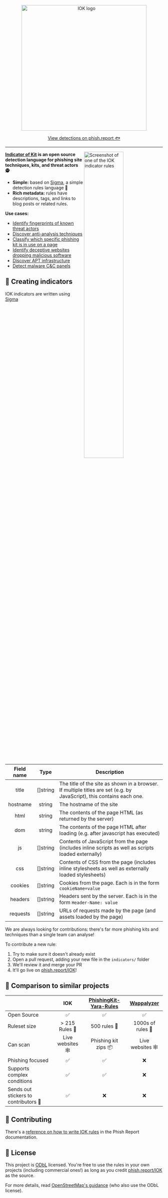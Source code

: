 <p align="center">
  <a href="https://phish.report/IOK">
  <img
    width="400"
    src="https://raw.githubusercontent.com/phish-report/IOK/main/.github/logo.svg"
    alt="IOK logo"
       /></a>
</p>
<p align="center">
  <a href="https://phish.report/IOK">View detections on phish.report 🐟</a>
</p>
<hr>
<img
src="https://raw.githubusercontent.com/phish-report/IOK/main/.github/fake-chrome-error.yml.svg"
alt="Screenshot of one of the IOK indicator rules"
width="50%"
align="right"
/>

**[Indicator of Kit](https://phish.report) is an open source detection language for phishing site techniques, kits, and threat actors 🕵️**

- **Simple:** based on [Sigma](https://github.com/sigmahq/Sigma), a simple detection rules language 🚀
- **Rich metadata:** rules have descriptions, tags, and links to blog posts or related rules.

**Use cases:**

- [Identify fingerprints of known threat actors](https://github.com/phish-report/IOK/blob/main/indicators/cazanova-cookie.yml)
- [Discover anti-analysis techniques](https://github.com/phish-report/IOK/blob/main/indicators/fake-chrome-error.yml)
- [Classify which specific phishing kit is in use on a page](https://github.com/phish-report/IOK/blob/main/indicators/123-reg-63c26.yml)
- [Identify deceptive websites dropping malicious software](https://github.com/phish-report/IOK/blob/main/indicators/bbystealer-family-dropper-website-7019ae4.yml)
- [Discover APT infrastructure](https://github.com/phish-report/IOK/blob/main/indicators/kimsuky-nginx-fake-error-9b43f670.yml)
- [Detect malware C&C panels](https://github.com/phish-report/IOK/blob/main/indicators/rhadamanthys-stealer-26461dbb.yml)


## 📝 Creating indicators

IOK indicators are written using [Sigma](https://github.com/SigmaHQ/sigma)

| Field name |   Type   | Description                                                                                                           |
|:----------:|:--------:|-----------------------------------------------------------------------------------------------------------------------|
|   title    | []string | The title of the site as shown in a browser. If multiple titles are set (e.g. by JavaScript), this contains each one. |
|  hostname  |  string  | The hostname of the site                                                                                              |
|    html    |  string  | The contents of the page HTML (as returned by the server)                                                             |
|    dom     |  string  | The contents of the page HTML after loading (e.g. after javascript has executed)                                      |
|     js     | []string | Contents of JavaScript from the page (includes inline scripts as well as scripts loaded externally)                   |
|    css     | []string | Contents of CSS from the page (includes inline stylesheets as well as externally loaded stylesheets)                  |
|  cookies   | []string | Cookies from the page. Each is in the form `cookieName=value`                                                         |
|  headers   | []string | Headers sent by the server. Each is in the form `Header-Name: value`                                                  |
|  requests  | []string | URLs of requests made by the page (and assets loaded by the page)                                                     |

We are always looking for contributions: there's far more phishing kits and techniques than a single team can analyse!

To contribute a new rule:

1. Try to make sure it doesn't already exist
2. Open a pull request, adding your new file in the `indicators/` folder
3. We'll review it and merge your PR
4. It'll go live on [phish.report/IOK](https://phish.report/IOK)!

## 💭 Comparison to similar projects

|                                       |          IOK          | [PhishingKit-Yara-Rules] |   [Wappalyzer]    |
|---------------------------------------|:---------------------:|:------------------------:|:-----------------:|
| Open Source                           |           ✅           |            ✅             |         ✅         |
| Ruleset size                          | &gt; 215 Rules 🦐 |     500 rules 🐠     | 1000s of rules 🐳 |
| Can scan                              |   Live websites 🕸    |   Phishing kit zips 📦   | Live websites 🕸  |
| Phishing focused                      |           ✅           |            ✅             |         ❌         |
| Supports complex conditions           |           ✅           |            ✅             |         ❌         |
| Sends out stickers to contributors 🎁 |           ✅           |            ❌             |         ❌         |

[PhishingKit-Yara-Rules]: https://github.com/t4d/PhishingKit-Yara-Rules

[Wappalyzer]: https://www.wappalyzer.com/

## 🤝 Contributing

There's a [reference on how to write IOK rules](https://phish.report/docs/iok-rule-reference) in the Phish Report documentation.

## 📝 License

This project is [ODbL](https://github.com/phish-report/IOK/blob/main/LICENSE) licensed.
You're free to use the rules in your own projects (including commercial ones!)
as long as you credit [phish.report/IOK](https://phish.report/IOK) as the source.

For more details, read [OpenStreetMap's guidance](https://wiki.openstreetmap.org/wiki/License/Use_Cases) (who also use
the ODbL license).
